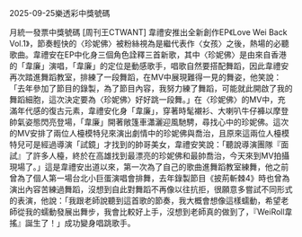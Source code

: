 
2025-09-25樂透彩中獎號碼

                                
月統一發票中獎號碼
                             [周刊王CTWANT] 韋禮安推出全新創作EP《Love Wei Back Vol.1》，節奏輕快的〈珍妮佛〉被粉絲視為是繼代表作〈女孩〉之後，熱場的必聽歌曲。韋禮安在EP中化身三個角色詮釋三首新歌，其中〈珍妮佛〉是由來自香港的「韋廉」演唱，「韋廉」的定位是動感歌手，唱歌自然要搭配舞蹈，因此韋禮安再次踏進舞蹈教室，排練了一段舞蹈，在MV中展現難得一見的舞姿，他笑說：「去年參加了節目的錄製，為了節目內容，我努力練了舞蹈，可能就此開啟了我的舞蹈細胞，這次決定要為〈珍妮佛〉好好跳一段舞。」在〈珍妮佛〉的MV中，充滿年代感的復古元素，韋禮安化身「韋廉」，穿著時髦襯衫、大喇叭牛仔褲以摩登帥氣姿態閃亮登場，「韋廉」開著敞篷車瀟灑迎風馳騁，尋找心中的珍妮佛。這次的MV安排了兩位人檯模特兒來演出劇情中的珍妮佛與喬治，且原來這兩位人檯模特兒可是經過導演「試鏡」才找到的帥哥美女，韋禮安笑說：「聽說導演團隊『面試』了許多人檯，終於在高雄找到最漂亮的珍妮佛和最帥喬治，今天來到MV拍攝現場了。」這是韋禮安出道以來，第一次為了自己的歌曲進舞蹈教室練舞，他之前曾為了個人第一場台北小巨蛋演唱會排舞，去年錄製節目《披荊斬棘4》時也曾為演出內容苦練過舞蹈，沒想到自此對舞蹈不再像以往抗拒，很願意多嘗試不同形式的表演，他說：「我跟老師說聽到這首歌的節奏，我大概會想像這樣蠕動，希望老師從我的蠕動發展出舞步，我會比較好上手，沒想到老師真的做到了，『WeiRoll韋搖』誕生了！」成功變身唱跳歌手。
